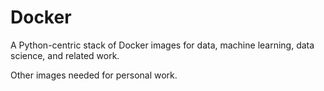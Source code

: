 # Docker

A Python-centric stack of Docker images for data, machine learning, data science, and related work.

Other images needed for personal work.
